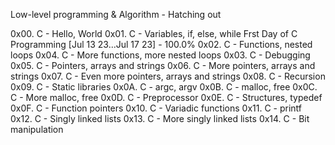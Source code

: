 Low-level programming & Algorithm - Hatching out

0x00. C - Hello, World
0x01. C - Variables, if, else, while
Frst Day of C Programming [Jul 13 23...Jul 17 23] - 100.0%
0x02. C - Functions, nested loops
0x04. C - More functions, more nested loops
0x03. C - Debugging
0x05. C - Pointers, arrays and strings
0x06. C - More pointers, arrays and strings 
0x07. C - Even more pointers, arrays and strings
0x08. C - Recursion
0x09. C - Static libraries
0x0A. C - argc, argv
0x0B. C - malloc, free
0x0C. C - More malloc, free
0x0D. C - Preprocessor
0x0E. C - Structures, typedef
0x0F. C - Function pointers
0x10. C - Variadic functions
0x11. C - printf
0x12. C - Singly linked lists
0x13. C - More singly linked lists
0x14. C - Bit manipulation
